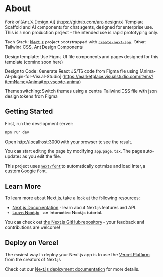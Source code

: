 # About
Fork of [Ant.X.Design.AI] (https://github.com/ant-design/x) Template Scaffold and AI components for chat agents, designed for enterprise use.
This is a non production project - the intended use is rapid prototyping only.

Tech Stack:
 [Next.js](https://nextjs.org/) project bootstrapped with [`create-next-app`](https://github.com/vercel/next.js/tree/canary/packages/create-next-app).  Other:  Tailwind CSS, Ant Design Components

Design template:  Use Figma UI file components and pages designed for this template (coming soon here)

Design to Code:   Generate React JS/TS code from Figma file using [Anima-AI-plugin-for-Visual-Studio] (https://marketplace.visualstudio.com/items?itemName=AnimaApp.vscode-anima)

Theme switching: Switch themes using a central Tailwind CSS file with json design tokens from Figma

## Getting Started

First, run the development server:

```bash
npm run dev

```

Open [http://localhost:3000](http://localhost:3000) with your browser to see the result.

You can start editing the page by modifying `app/page.tsx`. The page auto-updates as you edit the file.

This project uses [`next/font`](https://nextjs.org/docs/basic-features/font-optimization) to automatically optimize and load Inter, a custom Google Font.

## Learn More

To learn more about Next.js, take a look at the following resources:

- [Next.js Documentation](https://nextjs.org/docs) - learn about Next.js features and API.
- [Learn Next.js](https://nextjs.org/learn) - an interactive Next.js tutorial.

You can check out [the Next.js GitHub repository](https://github.com/vercel/next.js/) - your feedback and contributions are welcome!

## Deploy on Vercel

The easiest way to deploy your Next.js app is to use the [Vercel Platform](https://vercel.com/new?utm_medium=default-template&filter=next.js&utm_source=create-next-app&utm_campaign=create-next-app-readme) from the creators of Next.js.

Check out our [Next.js deployment documentation](https://nextjs.org/docs/deployment) for more details.
